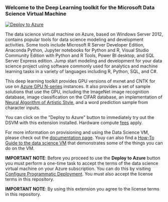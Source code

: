 ### Welcome to the Deep Learning toolkit for the Microsoft Data Science Virtual Machine

[![Deploy to Azure](http://azuredeploy.net/deploybutton.svg)](https://portal.azure.com/#create/Microsoft.Template/uri/https%3A%2F%2Fraw.githubusercontent.com%2FAzure%2FAzure-MachineLearning-DataScience%2Fmaster%2FData-Science-Virtual-Machine%2FWindows%2Fdeep-learning-extension%2Fazuredeploy.json)

The data science virtual machine on Azure, based on Windows Server 2012, contains popular tools for data science modeling and development activities. Some tools include Microsoft R Server Developer Edition, Anaconda Python, Jupyter notebooks for Python and R, Visual Studio Community Edition with Python and R Tools, Power BI desktop, and SQL Server Express edition. Jump start modeling and development for your data science project using software commonly used for analytics and machine learning tasks in a variety of languages including R, Python, SQL, and C#.

This deep learning toolkit provides GPU versions of mxnet and CNTK for use on [Azure GPU N-series](https://azure.microsoft.com/en-us/blog/azure-n-series-preview-availability/) instances. It also provides a set of sample solutions that use the GPU, including the ImageNet image recognition database, image classification on the CIFAR database, an implementation of [Neural Algorithm of Artistic Style](http://arxiv.org/abs/1508.06576), and a word prediction sample from character inputs.

You can click on the "Deploy to Azure" button to immediately try out the DSVM with this extension installed. Hardware compute [fees](https://azure.microsoft.com/en-us/marketplace/partners/microsoft-ads/standard-data-science-vm/) apply.

For more information on provisioning and using the Data Science VM, please check out the [documentation page](https://azure.microsoft.com/documentation/articles/machine-learning-data-science-provision-vm/).
Youy can also find a [How-To Guide to the data science VM](https://azure.microsoft.com/documentation/articles/machine-learning-data-science-vm-do-ten-things/) that demonstrates some of the things you can do on the VM.

**IMPORTANT NOTE**: Before you proceed to use the **Deploy to Azure** button you must perform a one-time task to accept the terms of the data science virtual machine on your Azure subscription. You can do this by visiting [Configure Programmatic Deployment](https://ms.portal.azure.com/#blade/Microsoft_Azure_Marketplace/LegalTermsSkuProgrammaticAccessBlade/legalTermsSkuProgrammaticAccessData/%7B%22product%22%3A%7B%22publisherId%22%3A%22microsoft-ads%22%2C%22offerId%22%3A%22standard-data-science-vm%22%2C%22planId%22%3A%22standard-data-science-vm%22%7D%7D). You must also accept the license terms in this repository.

**IMPORTANT NOTE**: By using this extension you agree to the license terms in this repository.
